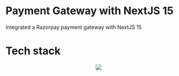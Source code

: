 # Payment Gateway with NextJS 15

Integrated a Razorpay payment gateway with NextJS 15

# Tech stack

<p align="center">
  <a href="https://skillicons.dev">
    <img src="https://skillicons.dev/icons?i=tailwind,nextjs,js" />
  </a>
</p>
